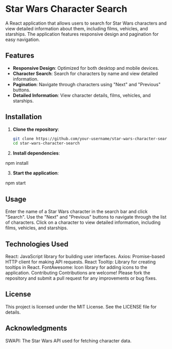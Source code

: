 # Star Wars Character Search

A React application that allows users to search for Star Wars characters and view detailed information about them, including films, vehicles, and starships. The application features responsive design and pagination for easy navigation.

## Features

- **Responsive Design**: Optimized for both desktop and mobile devices.
- **Character Search**: Search for characters by name and view detailed information.
- **Pagination**: Navigate through characters using "Next" and "Previous" buttons.
- **Detailed Information**: View character details, films, vehicles, and starships.

## Installation

1. **Clone the repository**:
   ```bash
   git clone https://github.com/your-username/star-wars-character-search.git
   cd star-wars-character-search
   
2. **Install dependencies**:

npm install

3. **Start the application**:

npm start

## Usage
Enter the name of a Star Wars character in the search bar and click "Search".
Use the "Next" and "Previous" buttons to navigate through the list of characters.
Click on a character to view detailed information, including films, vehicles, and starships.

## Technologies Used
React: JavaScript library for building user interfaces.
Axios: Promise-based HTTP client for making API requests.
React Tooltip: Library for creating tooltips in React.
FontAwesome: Icon library for adding icons to the application.
Contributing
Contributions are welcome! Please fork the repository and submit a pull request for any improvements or bug fixes.

## License
This project is licensed under the MIT License. See the LICENSE file for details.

## Acknowledgments
SWAPI: The Star Wars API used for fetching character data.
